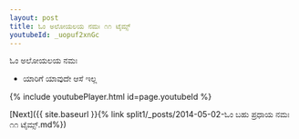 ```yaml
---
layout: post
title: ಓಂ ಅಲೋಯಲಯ ನಮಃ ೧೧ ಟೈಮ್ಸ್
youtubeId: _uopuf2xnGc
---
```

 
 
 ಓಂ ಅಲೋಯಲಯ ನಮಃ  
 
 -  ಯಾರಿಗೆ ಯಾವುದೇ ಆಸೆ ಇಲ್ಲ 
 
  
 
  
 
 
 
 
 
 


{% include youtubePlayer.html id=page.youtubeId %}
 
[Next]({{ site.baseurl }}{% link  split1/_posts/2014-05-02-ಓಂ ಬಹು ಪ್ರಧಾಯ ನಮಃ ೧೧ ಟೈಮ್ಸ್.md%})
 
